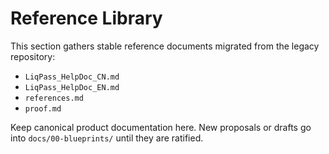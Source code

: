 # Reference Library

This section gathers stable reference documents migrated from the legacy
repository:
- `LiqPass_HelpDoc_CN.md`
- `LiqPass_HelpDoc_EN.md`
- `references.md`
- `proof.md`

Keep canonical product documentation here. New proposals or drafts go into
`docs/00-blueprints/` until they are ratified.
